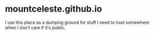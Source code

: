 # mountceleste.github.io
I use this place as a dumping ground for stuff I need to host somewhere when I don't care if it's public.
